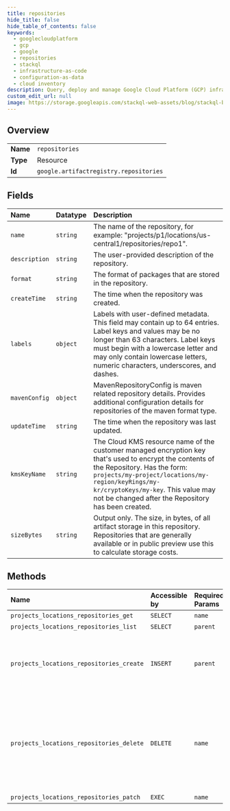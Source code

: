 ```yaml
---
title: repositories
hide_title: false
hide_table_of_contents: false
keywords:
  - googlecloudplatform
  - gcp
  - google
  - repositories
  - stackql
  - infrastructure-as-code
  - configuration-as-data
  - cloud inventory
description: Query, deploy and manage Google Cloud Platform (GCP) infrastructure and resources using SQL
custom_edit_url: null
image: https://storage.googleapis.com/stackql-web-assets/blog/stackql-blog-post-featured-image.png
---
```

  
    

## Overview
<table><tbody>
<tr><td><b>Name</b></td><td><code>repositories</code></td></tr>
<tr><td><b>Type</b></td><td>Resource</td></tr>
<tr><td><b>Id</b></td><td><code>google.artifactregistry.repositories</code></td></tr>
</tbody></table>

## Fields
| Name | Datatype | Description |
|:-----|:---------|:------------|
| `name` | `string` | The name of the repository, for example: "projects/p1/locations/us-central1/repositories/repo1". |
| `description` | `string` | The user-provided description of the repository. |
| `format` | `string` | The format of packages that are stored in the repository. |
| `createTime` | `string` | The time when the repository was created. |
| `labels` | `object` | Labels with user-defined metadata. This field may contain up to 64 entries. Label keys and values may be no longer than 63 characters. Label keys must begin with a lowercase letter and may only contain lowercase letters, numeric characters, underscores, and dashes. |
| `mavenConfig` | `object` | MavenRepositoryConfig is maven related repository details. Provides additional configuration details for repositories of the maven format type. |
| `updateTime` | `string` | The time when the repository was last updated. |
| `kmsKeyName` | `string` | The Cloud KMS resource name of the customer managed encryption key that's used to encrypt the contents of the Repository. Has the form: `projects/my-project/locations/my-region/keyRings/my-kr/cryptoKeys/my-key`. This value may not be changed after the Repository has been created. |
| `sizeBytes` | `string` | Output only. The size, in bytes, of all artifact storage in this repository. Repositories that are generally available or in public preview use this to calculate storage costs. |
## Methods
| Name | Accessible by | Required Params | Description |
|:-----|:--------------|:----------------|:------------|
| `projects_locations_repositories_get` | `SELECT` | `name` | Gets a repository. |
| `projects_locations_repositories_list` | `SELECT` | `parent` | Lists repositories. |
| `projects_locations_repositories_create` | `INSERT` | `parent` | Creates a repository. The returned Operation will finish once the repository has been created. Its response will be the created Repository. |
| `projects_locations_repositories_delete` | `DELETE` | `name` | Deletes a repository and all of its contents. The returned Operation will finish once the repository has been deleted. It will not have any Operation metadata and will return a google.protobuf.Empty response. |
| `projects_locations_repositories_patch` | `EXEC` | `name` | Updates a repository. |
